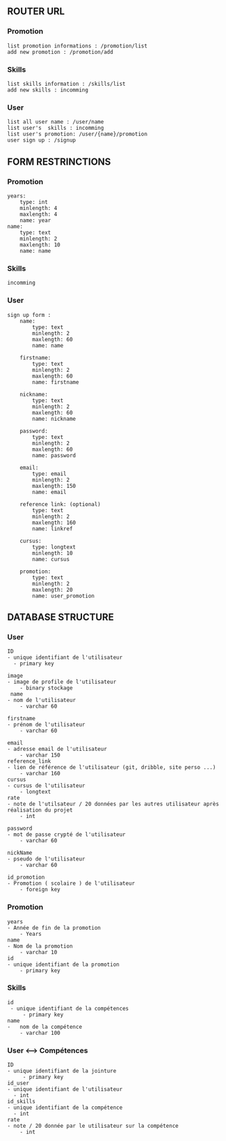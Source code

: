 ## ROUTER URL
### Promotion
    list promotion informations : /promotion/list
    add new promotion : /promotion/add
    
### Skills
    list skills information : /skills/list
    add new skills : incomming
### User
    list all user name : /user/name
    list user's  skills : incomming
    list user's promotion: /user/{name}/promotion
    user sign up : /signup
    
## FORM RESTRINCTIONS
### Promotion
    years: 
        type: int
        minlength: 4
        maxlength: 4
        name: year
    name:
        type: text
        minlength: 2
        maxlength: 10
        name: name
### Skills
    incomming
### User
    sign up form : 
        name:
            type: text
            minlength: 2
            maxlength: 60
            name: name
            
        firstname:
            type: text
            minlength: 2
            maxlength: 60
            name: firstname
            
        nickname:
            type: text
            minlength: 2
            maxlength: 60
            name: nickname
            
        password:
            type: text
            minlength: 2
            maxlength: 60
            name: password
            
        email:
            type: email
            minlength: 2
            maxlength: 150
            name: email
            
        reference link: (optional)
            type: text
            minlength: 2
            maxlength: 160
            name: linkref
            
        cursus: 
            type: longtext
            minlength: 10
            name: cursus
            
        promotion:
            type: text
            minlength: 2
            maxlength: 20
            name: user_promotion
            
## DATABASE STRUCTURE
### User
    ID
    - unique identifiant de l'utilisateur
      - primary key
      
    image
    - image de profile de l'utilisateur
        - binary stockage
     name 
    - nom de l'utilisateur
        - varchar 60
        
    firstname
    - prénom de l'utilisateur
        - varchar 60
         
    email
    - adresse email de l'utilisateur
        - varchar 150
    reference_link 
    - lien de référence de l'utilisateur (git, dribble, site perso ...)
        - varchar 160     
    cursus
    - cursus de l'utilisateur
        - longtext    
    rate
    - note de l'utilsateur / 20 données par les autres utilisateur après réalisation du projet
        - int
    
    password
    - mot de passe crypté de l'utilisateur
        - varchar 60
    
    nickName
    - pseudo de l'utilisateur
        - varchar 60
    
    id_promotion 
    - Promotion ( scolaire ) de l'utilisateur
        - foreign key

### Promotion
    years
    - Année de fin de la promotion
        - Years
    name
    - Nom de la promotion
        - varchar 10
    id
    - unique identifiant de la promotion
        - primary key 
 
 ### Skills
    id
     - unique identifiant de la compétences
         - primary key 
    name
    -   nom de la compétence
        - varchar 100
 
 ### User <-->  Compétences
    ID    
    - unique identifiant de la jointure
         - primary key 
    id_user
    - unique identifiant de l'utilisateur
      - int
    id_skills
    - unique identifiant de la compétence
      - int
    rate 
    - note / 20 donnée par le utilisateur sur la compétence
        - int 






